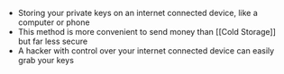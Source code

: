 - Storing your private keys on an internet connected device, like a computer or phone
- This method is more convenient to send money than [[Cold Storage]] but far less secure
- A hacker with control over your internet connected device can easily grab your keys